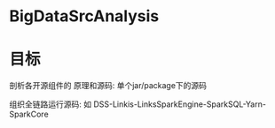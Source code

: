# BigDataSrcAnalysis


# 目标

剖析各开源组件的 原理和源码: 单个jar/package下的源码

组织全链路运行源码: 如 DSS-Linkis-LinksSparkEngine-SparkSQL-Yarn-SparkCore
